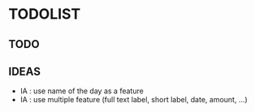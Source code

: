# TODOLIST

## TODO

## IDEAS
* IA : use name of the day as a feature
* IA : use multiple feature (full text label, short label, date, amount, ...)
